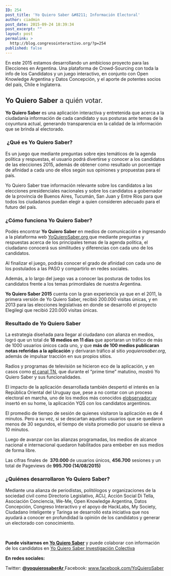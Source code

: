 ```yaml
---
ID: 254
post_title: 'Yo Quiero Saber &#8211; Información Electoral'
author: ciadmin
post_date: 2015-09-24 18:39:34
post_excerpt: ""
layout: post
permalink: >
  http://blog.congresointeractivo.org/?p=254
published: false
---
```

En este 2015 estamos desarrollando un ambicioso proyecto para las Elecciones en Argentina. Una plataforma de Crowd-Sourcing con toda la info de los Candidatos y un juego interactivo, en conjunto con Open Knowledge Argentina y Datos Concepción, y el aporte de potentes socios del país, Chile e Inglaterra.
<h2><b>Yo Quiero Saber</b><span style="font-weight: 400;"> a quién votar.</span></h2>
<strong>Yo Quiero Saber</strong> es una aplicación interactiva y entretenida que acerca a la ciudadanía información de cada candidato y sus posturas ante temas de la coyuntura actual, generando transparencia en la calidad de la información que se brinda al electorado.
<h3><span style="font-weight: 400;"> </span><b></b><b>¿Qué es Yo Quiero Saber?</b></h3>
Es un juego que mediante preguntas sobre ejes temáticos de la agenda política y respuestas, el usuario podrá divertirse y conocer a los candidatos de las elecciones 2015, además de obtener como resultado un porcentaje de afinidad a cada uno de ellos según sus opiniones y propuestas para el país.

Yo Quiero Saber trae información relevante sobre los candidatos a las elecciones presidenciales nacionales y sobre los candidatos a gobernador de la provincia de Buenos Aires, Tucumán, San Juan y Entre Ríos para que todos los ciudadanos puedan elegir a quien consideren adecuado para el futuro del país.
<h3><b></b><b>¿Cómo funciona Yo Quiero Saber?</b></h3>
Podés encontrar <strong>Yo Quiero Saber</strong> en medios de comunicación e ingresando a la plataforma web <a href="http://www.yoquierosaber.org">YoQuieroSaber.org </a>que mediante preguntas y respuestas acerca de los principales temas de la agenda política, el ciudadano conocerá sus similitudes y diferencias con cada uno de los candidatos.

Al finalizar el juego, podrás conocer el grado de afinidad con cada uno de los postulados a las PASO y compartirlo en redes sociales.

Además, a lo largo del juego vas a conocer las posturas de todos los candidatos frente a los temas primordiales de nuestra Argentina.

<strong>Yo Quiero Saber 2015</strong> cuenta con la gran experiencia ya que en el 2011, la primera versión de Yo Quiero Saber, recibió 200.000 visitas únicas, y en 2013 para las elecciones legislativas en donde se desarrolló el proyecto Elegilegi que recibió 220.000 visitas únicas.
<h3><b></b><b>Resultado de Yo Quiero Saber</b></h3>
<span style="font-weight: 400;">La estrategia diseñada para llegar al ciudadano con alianza en medios, logró que un total de </span><b>18 medios en 11 días </b><span style="font-weight: 400;">que</span> <span style="font-weight: 400;">aportaran un tráfico de más de 1000 usuarios únicos cada uno, y que </span><b>más de 100 medios publicaran notas referidas a la aplicación</b><span style="font-weight: 400;"> y derivaran tráfico al sitio </span><i><span style="font-weight: 400;">yoquierosaber.org</span></i><span style="font-weight: 400;">, además de impulsar tracción en sus propios sitios.</span>

Radios y programas de televisión se hicieron eco de la aplicación, y en casos como <a href="https://twitter.com/YoQuieroSaberAR/status/628174042168733696">el canal TN</a>, que durante el “prime time” matutino, mostró Yo Quiero Saber y sus funcionalidades.

El impacto de la aplicación desarrollada también despertó el interés en la República Oriental del Uruguay que, pese a no contar con un proceso electoral en marcha, uno de los medios más conocidos <a href="http://www.elobservador.com.uy/un-juego-conocer-los-candidatos-argentinos-n666186">elobservador.uy </a>insertó en su home, la aplicación YQS con los candidatos argentinos.

El promedio de tiempo de sesión de quienes visitaron la aplicación es de 4 minutos. Pero a su vez, si se descartan aquellos usuarios que se quedaron menos de 30 segundos, el tiempo de visita promedio por usuario se eleva a 10 minutos.

Luego de avanzar con las alianzas programadas, los medios de alcance nacional e internacional quedaron habilitados para embeber en sus medios de forma libre.

<span style="font-weight: 400;">Las cifras finales de </span><b> 370.000 </b><span style="font-weight: 400;">de usuarios únicos, </span><b>456.700</b><span style="font-weight: 400;"> sesiones y un total de Pageviews de </span><b>995.700 (14/08/2015)</b>
<h3><b></b><b>¿Quiénes desarrollaron Yo Quiero Saber?</b></h3>
Mediante una alianza de periodistas, politólogos y organizaciones de la sociedad civil como Directorio Legislativo, ACIJ, Acción Social Di Tella, Asociación Conciencia, We-Me, Open Knowledge Argentina, Datos Concepción, Congreso Interactivo y el apoyo de HackLabs, My Society, Ciudadano Inteligente y Taringa se desarrolló esta iniciativa que nos ayudará a conocer en profundidad la opinión de los candidatos y generar un electorado con conocimiento.

<strong></strong><strong> </strong>

<strong>Puede visitarnos en <a href="http://yoquierosaber.org/">Yo Quiero Saber</a></strong> y puede colaborar con información de los candidatos en <a href="http://investigacion.yoquierosaber.org/">Yo Quiero Saber Investigación Colectiva</a>

<strong>En redes sociales:</strong>

Twitter: <a href="https://twitter.com/YoQuieroSaberAR"><strong>@yoquierosaberAr</strong>
</a>Facebook: <a href="http://www.facebook.com/YoQuieroSaber">www.facebook.com/YoQuieroSaber</a>